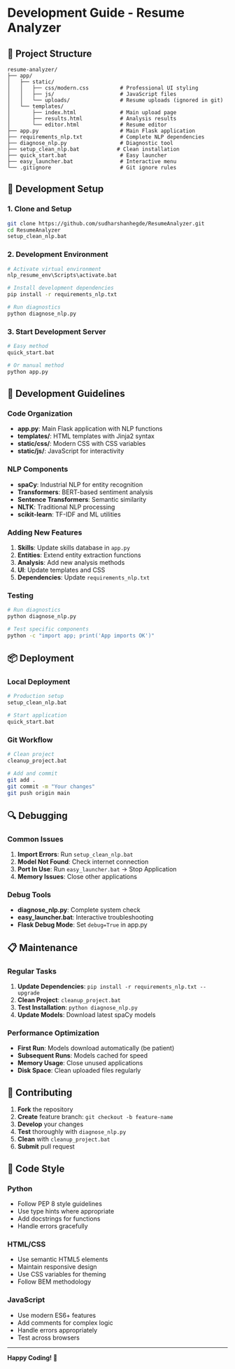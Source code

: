 # Development Guide - Resume Analyzer

## 📁 Project Structure

```
resume-analyzer/
├── app/
│   ├── static/
│   │   ├── css/modern.css          # Professional UI styling
│   │   ├── js/                     # JavaScript files
│   │   └── uploads/                # Resume uploads (ignored in git)
│   └── templates/
│       ├── index.html              # Main upload page
│       ├── results.html            # Analysis results
│       └── editor.html             # Resume editor
├── app.py                          # Main Flask application
├── requirements_nlp.txt            # Complete NLP dependencies
├── diagnose_nlp.py                 # Diagnostic tool
├── setup_clean_nlp.bat            # Clean installation
├── quick_start.bat                 # Easy launcher
├── easy_launcher.bat               # Interactive menu
└── .gitignore                      # Git ignore rules
```

## 🚀 Development Setup

### 1. Clone and Setup

```bash
git clone https://github.com/sudharshanhegde/ResumeAnalyzer.git
cd ResumeAnalyzer
setup_clean_nlp.bat
```

### 2. Development Environment

```bash
# Activate virtual environment
nlp_resume_env\Scripts\activate.bat

# Install development dependencies
pip install -r requirements_nlp.txt

# Run diagnostics
python diagnose_nlp.py
```

### 3. Start Development Server

```bash
# Easy method
quick_start.bat

# Or manual method
python app.py
```

## 🔧 Development Guidelines

### Code Organization

- **app.py**: Main Flask application with NLP functions
- **templates/**: HTML templates with Jinja2 syntax
- **static/css/**: Modern CSS with CSS variables
- **static/js/**: JavaScript for interactivity

### NLP Components

- **spaCy**: Industrial NLP for entity recognition
- **Transformers**: BERT-based sentiment analysis
- **Sentence Transformers**: Semantic similarity
- **NLTK**: Traditional NLP processing
- **scikit-learn**: TF-IDF and ML utilities

### Adding New Features

1. **Skills**: Update skills database in `app.py`
2. **Entities**: Extend entity extraction functions
3. **Analysis**: Add new analysis methods
4. **UI**: Update templates and CSS
5. **Dependencies**: Update `requirements_nlp.txt`

### Testing

```bash
# Run diagnostics
python diagnose_nlp.py

# Test specific components
python -c "import app; print('App imports OK')"
```

## 📦 Deployment

### Local Deployment

```bash
# Production setup
setup_clean_nlp.bat

# Start application
quick_start.bat
```

### Git Workflow

```bash
# Clean project
cleanup_project.bat

# Add and commit
git add .
git commit -m "Your changes"
git push origin main
```

## 🔍 Debugging

### Common Issues

1. **Import Errors**: Run `setup_clean_nlp.bat`
2. **Model Not Found**: Check internet connection
3. **Port In Use**: Run `easy_launcher.bat` → Stop Application
4. **Memory Issues**: Close other applications

### Debug Tools

- **diagnose_nlp.py**: Complete system check
- **easy_launcher.bat**: Interactive troubleshooting
- **Flask Debug Mode**: Set `debug=True` in app.py

## 📋 Maintenance

### Regular Tasks

1. **Update Dependencies**: `pip install -r requirements_nlp.txt --upgrade`
2. **Clean Project**: `cleanup_project.bat`
3. **Test Installation**: `python diagnose_nlp.py`
4. **Update Models**: Download latest spaCy models

### Performance Optimization

- **First Run**: Models download automatically (be patient)
- **Subsequent Runs**: Models cached for speed
- **Memory Usage**: Close unused applications
- **Disk Space**: Clean uploaded files regularly

## 🤝 Contributing

1. **Fork** the repository
2. **Create** feature branch: `git checkout -b feature-name`
3. **Develop** your changes
4. **Test** thoroughly with `diagnose_nlp.py`
5. **Clean** with `cleanup_project.bat`
6. **Submit** pull request

## 📄 Code Style

### Python

- Follow PEP 8 style guidelines
- Use type hints where appropriate
- Add docstrings for functions
- Handle errors gracefully

### HTML/CSS

- Use semantic HTML5 elements
- Maintain responsive design
- Use CSS variables for theming
- Follow BEM methodology

### JavaScript

- Use modern ES6+ features
- Add comments for complex logic
- Handle errors appropriately
- Test across browsers

---

**Happy Coding! 🚀**
